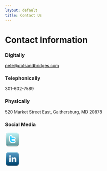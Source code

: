 ```yaml
---
layout: default
title: Contact Us
---
```


# Contact Information

### Digitally

pete@dotsandbridges.com

### Telephonically 

301-602-7589

### Physically

520 Market Street East,
Gaithersburg, MD 20878

### Social Media

<a href="https://twitter.com/tseronis"><img src="images/twitter_48.png" height="48" width="48" alt=""> </a>

<a href="https://www.linkedin.com/in/ptseronis"><img src="images/linkedin_48.png" height="48" width="48" alt=""> </a>
